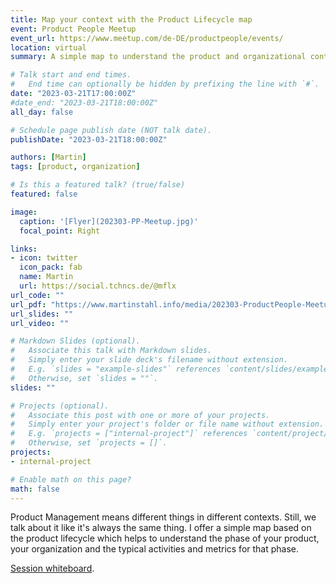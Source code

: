 ```yaml
---
title: Map your context with the Product Lifecycle map
event: Product People Meetup
event_url: https://www.meetup.com/de-DE/productpeople/events/
location: virtual	
summary: A simple map to understand the product and organizational context you are in.

# Talk start and end times.
#   End time can optionally be hidden by prefixing the line with `#`.
date: "2023-03-21T17:00:00Z"
#date_end: "2023-03-21T18:00:00Z"
all_day: false

# Schedule page publish date (NOT talk date).
publishDate: "2023-03-21T18:00:00Z"

authors: [Martin]
tags: [product, organization]

# Is this a featured talk? (true/false)
featured: false

image:
  caption: '[Flyer](202303-PP-Meetup.jpg)'
  focal_point: Right

links:
- icon: twitter
  icon_pack: fab
  name: Martin
  url: https://social.tchncs.de/@mflx
url_code: ""
url_pdf: "https://www.martinstahl.info/media/202303-ProductPeople-Meetup-Lifecycles.pdf"
url_slides: ""
url_video: ""

# Markdown Slides (optional).
#   Associate this talk with Markdown slides.
#   Simply enter your slide deck's filename without extension.
#   E.g. `slides = "example-slides"` references `content/slides/example-slides.md`.
#   Otherwise, set `slides = ""`.
slides: ""

# Projects (optional).
#   Associate this post with one or more of your projects.
#   Simply enter your project's folder or file name without extension.
#   E.g. `projects = ["internal-project"]` references `content/project/deep-learning/index.md`.
#   Otherwise, set `projects = []`.
projects:
- internal-project

# Enable math on this page?
math: false
---
```


Product Management means different things in different contexts. Still, we talk about it like it's always the same thing. I offer a simple map based on the product lifecycle which helps to understand the phase of your product, your organization and the typical activities and metrics for that phase.

[Session whiteboard](https://www.martinstahl.info/media/202303-ProductPeople-Meetup-Lifecycles.pdf).

